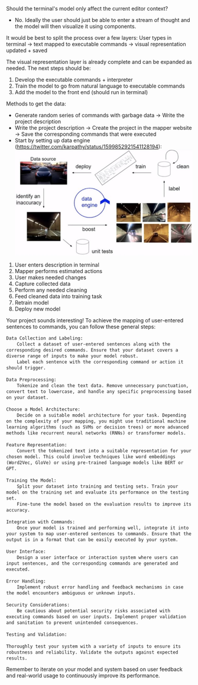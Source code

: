 Should the terminal's model only affect the current editor context?
- No. Ideally the user should just be able to enter a stream of thought and the model will then visualize it using components.

It would be best to split the process over a few layers:
User types in terminal -> text mapped to executable commands -> visual representation updated + saved

The visual representation layer is already complete and can be expanded as needed. The next steps should be:
1. Develop the executable commands + interpreter
2. Train the model to go from natural language to executable commands
3. Add the model to the front end (should run in terminal)






Methods to get the data:
- Generate random series of commands with garbage data -> Write the project description
- Write the project description -> Create the project in the mapper website -> Save the corresponding commands that were executed
- Start by setting up data engine (https://twitter.com/karpathy/status/1599852921541128194):
![Alt text](FjPQ8HqVQAAXRaw.jpg)
1. User enters description in terminal
2. Mapper performs estimated actions
3. User makes needed changes
4. Capture collected data
5. Perform any needed cleaning
6. Feed cleaned data into training task
7. Retrain model
8. Deploy new model


Your project sounds interesting! To achieve the mapping of user-entered sentences to commands, you can follow these general steps:

    Data Collection and Labeling:
        Collect a dataset of user-entered sentences along with the corresponding desired commands. Ensure that your dataset covers a diverse range of inputs to make your model robust.
        Label each sentence with the corresponding command or action it should trigger.

    Data Preprocessing:
        Tokenize and clean the text data. Remove unnecessary punctuation, convert text to lowercase, and handle any specific preprocessing based on your dataset.

    Choose a Model Architecture:
        Decide on a suitable model architecture for your task. Depending on the complexity of your mapping, you might use traditional machine learning algorithms (such as SVMs or decision trees) or more advanced methods like recurrent neural networks (RNNs) or transformer models.

    Feature Representation:
        Convert the tokenized text into a suitable representation for your chosen model. This could involve techniques like word embeddings (Word2Vec, GloVe) or using pre-trained language models like BERT or GPT.

    Training the Model:
        Split your dataset into training and testing sets. Train your model on the training set and evaluate its performance on the testing set.
        Fine-tune the model based on the evaluation results to improve its accuracy.

    Integration with Commands:
        Once your model is trained and performing well, integrate it into your system to map user-entered sentences to commands. Ensure that the output is in a format that can be easily executed by your system.

    User Interface:
        Design a user interface or interaction system where users can input sentences, and the corresponding commands are generated and executed.

    Error Handling:
        Implement robust error handling and feedback mechanisms in case the model encounters ambiguous or unknown inputs.

    Security Considerations:
        Be cautious about potential security risks associated with executing commands based on user inputs. Implement proper validation and sanitation to prevent unintended consequences.

    Testing and Validation:

    Thoroughly test your system with a variety of inputs to ensure its robustness and reliability. Validate the outputs against expected results.

Remember to iterate on your model and system based on user feedback and real-world usage to continuously improve its performance.